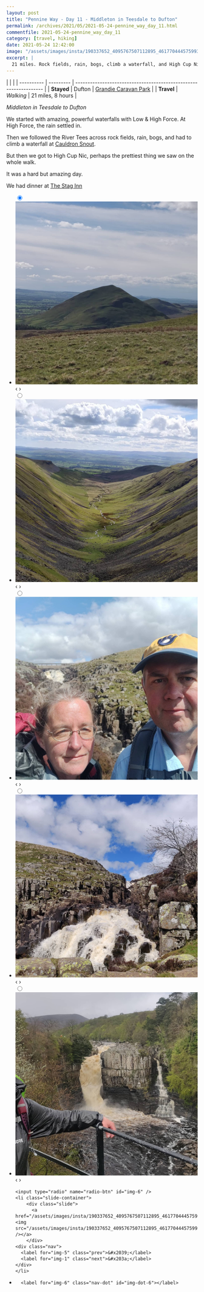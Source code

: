 ```yaml
---
layout: post
title: "Pennine Way - Day 11 - Middleton in Teesdale to Dufton"
permalink: /archives/2021/05/2021-05-24-pennine_way_day_11.html
commentfile: 2021-05-24-pennine_way_day_11
category: [travel, hiking]
date: 2021-05-24 12:42:00
image: "/assets/images/insta/190337652_4095767507112895_4617704445759931049_n_18164779513135510.jpg"
excerpt: |
  21 miles. Rock fields, rain, bogs, climb a waterfall, and High Cup Nic. Hard amazing day.
---
```


|            |           |
| ---------- | --------- | ----------------------------------------------------------------- |
| **Stayed** | Dufton    | [Grandie Caravan Park](https://maps.app.goo.gl/B8hdAwA14C6JnXHB9) |
| **Travel** | _Walking_ | 21 miles, 8 hours                                                 |

_Middleton in Teesdale to Dufton_

We started with amazing, powerful waterfalls with Low & High Force. At High Force, the rain settled in.

Then we followed the River Tees across rock fields, rain, bogs, and had to climb a waterfall at [Cauldron Snout](https://maps.app.goo.gl/BQ5TCFoPSgsskz4J6).

But then we got to High Cup Nic, perhaps the prettiest thing we saw on the whole walk.

It was a hard but amazing day.

We had dinner at [The Stag Inn](https://maps.app.goo.gl/GQvnQvDiUipHiEph7)

<ul class="slides">
    <input type="radio" name="radio-btn" id="img-1" checked="checked" />
    <li class="slide-container">
        <div class="slide">
          <a href="/assets/images/insta/191740447_823591391615740_592643121405041498_n_17886933290123926.jpg"><img src="/assets/images/insta/191740447_823591391615740_592643121405041498_n_17886933290123926.jpg" /></a>
        </div>
    <div class="nav">
      <label for="img-6" class="prev">&#x2039;</label>
      <label for="img-2" class="next">&#x203a;</label>
    </div>
    </li>
        <input type="radio" name="radio-btn" id="img-2"  />
    <li class="slide-container">
        <div class="slide">
          <a href="/assets/images/insta/191714843_298937898550616_1257585843468732741_n_17922939832626879.jpg"><img src="/assets/images/insta/191714843_298937898550616_1257585843468732741_n_17922939832626879.jpg" /></a>
        </div>
    <div class="nav">
      <label for="img-1" class="prev">&#x2039;</label>
      <label for="img-3" class="next">&#x203a;</label>
    </div>
    </li>
        <input type="radio" name="radio-btn" id="img-3"  />
    <li class="slide-container">
        <div class="slide">
          <a href="/assets/images/insta/191533080_194946632484525_5167790321690663334_n_18149048905196395.jpg"><img src="/assets/images/insta/191533080_194946632484525_5167790321690663334_n_18149048905196395.jpg" /></a>
        </div>
    <div class="nav">
      <label for="img-2" class="prev">&#x2039;</label>
      <label for="img-4" class="next">&#x203a;</label>
    </div>
    </li>
        <input type="radio" name="radio-btn" id="img-4"  />
    <li class="slide-container">
        <div class="slide">
          <a href="/assets/images/insta/190854111_317251376505394_3033434877568863886_n_18086250775264854.jpg"><img src="/assets/images/insta/190854111_317251376505394_3033434877568863886_n_18086250775264854.jpg" /></a>
        </div>
    <div class="nav">
      <label for="img-3" class="prev">&#x2039;</label>
      <label for="img-5" class="next">&#x203a;</label>
    </div>
    </li>
        <input type="radio" name="radio-btn" id="img-5"  />
    <li class="slide-container">
        <div class="slide">
          <a href="/assets/images/insta/190213569_208030724339817_5478306430931856494_n_17881191554243124.jpg"><img src="/assets/images/insta/190213569_208030724339817_5478306430931856494_n_17881191554243124.jpg" /></a>
        </div>
    <div class="nav">
      <label for="img-4" class="prev">&#x2039;</label>
      <label for="img-6" class="next">&#x203a;</label>
    </div>
    </li>
    
    <input type="radio" name="radio-btn" id="img-6" />
    <li class="slide-container">
        <div class="slide">
          <a href="/assets/images/insta/190337652_4095767507112895_4617704445759931049_n_18164779513135510.jpg"><img src="/assets/images/insta/190337652_4095767507112895_4617704445759931049_n_18164779513135510.jpg" /></a>
        </div>
    <div class="nav">
      <label for="img-5" class="prev">&#x2039;</label>
      <label for="img-1" class="next">&#x203a;</label>
    </div>
    </li>
			
<li class="nav-dots">
      <label for="img-1" class="nav-dot" id="img-dot-1"></label>
      <label for="img-2" class="nav-dot" id="img-dot-2"></label>
      <label for="img-3" class="nav-dot" id="img-dot-3"></label>
      <label for="img-4" class="nav-dot" id="img-dot-4"></label>
      <label for="img-5" class="nav-dot" id="img-dot-5"></label>

      <label for="img-6" class="nav-dot" id="img-dot-6"></label>

</li>
</ul>
